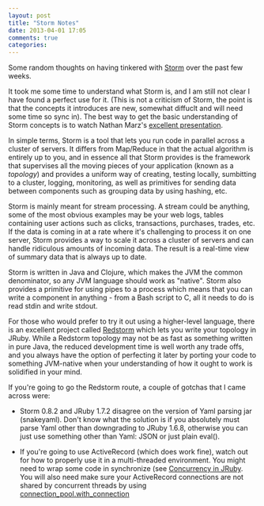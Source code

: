 ```yaml
---
layout: post
title: "Storm Notes"
date: 2013-04-01 17:05
comments: true
categories: 
---
```


Some random thoughts on having tinkered with
[Storm](http://storm-project.net/) over the past few weeks.

It took me some time to understand what Storm is, and I am still not
clear I have found a perfect use for it. (This is not
a criticism of Storm, the point is that the concepts it introduces are
new, somewhat diffuclt and will need some time so sync in). The best way to get the basic
understanding of Storm concepts is to watch Nathan Marz's [excellent presentation](https://www.youtube.com/watch?v=bdps8tE0gYo). 

In simple terms, Storm is a tool that lets you run code in parallel
across a cluster of servers. It differs from Map/Reduce in that the
actual algorithm is entirely up to you, and in essence all that Storm
provides is the framework that supervises all the moving pieces of your
application (known as a *topology*) and provides a uniform way of
creating, testing locally, sumbitting to a cluster, logging,
monitoring, as well as primitives for sending data between components
such as grouping data by using hashing, etc.

Storm is mainly meant for stream processing. A stream could be
anything, some of the most obvious examples may be your web logs,
tables containing user actions such as clicks, transactions,
purchases, trades, etc. If the data is coming in at a rate where it's
challenging to process it on one server, Storm provides a way to scale
it across a cluster of servers and can handle ridiculous amounts of
incoming data. The result is a real-time view of summary data that is
always up to date.

Storm is written in Java and Clojure, which makes the JVM the common
denominator, so any JVM language should work as "native". Storm also provides a
primitive for using pipes to a process which means that you can write
a component in anything - from a Bash script to C, all it needs to do
is read stdin and write stdout.

For those who would prefer to try it out using a higher-level
language, there is an excellent project called
[Redstorm](https://github.com/colinsurprenant/redstorm) which lets you
write your topology in JRuby. While a Redstorm topology may not be as
fast as something written in pure Java, the reduced development
time is well worth any trade offs, and you always have the option of
perfecting it later by porting your code to something JVM-native when
your understanding of how it ought to work is solidified in your mind.

If you're going to go the Redstorm route, a couple of gotchas that I
came across were:

- Storm 0.8.2 and JRuby 1.7.2 disagree on the version of Yaml parsing
  jar (snakeyaml). Don't know what the solution is if you absolutely must parse
  Yaml other than downgrading to JRuby 1.6.8, otherwise you can just
  use something other than Yaml: JSON or just plain eval().

- If you're going to use ActiveRecord (which does work fine), watch
  out for how to properly use it in a multi-threaded environment. You
  might need to wrap some code in synchronize (see [Concurrency in JRuby](https://github.com/jruby/jruby/wiki/Concurrency-in-jruby).
  You will also need make sure your ActiveRecord connections are not
  shared by concurrent threads by using
  [connection_pool.with_connection](http://api.rubyonrails.org/classes/ActiveRecord/ConnectionAdapters/ConnectionPool.html#method-i-with_connection)

